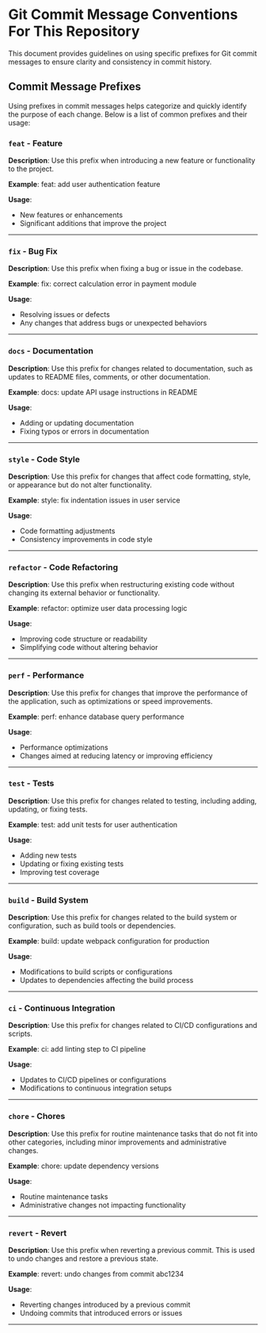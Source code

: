 # Git Commit Message Conventions For This Repository

This document provides guidelines on using specific prefixes for Git commit messages to ensure clarity and consistency in commit history.

## Commit Message Prefixes

Using prefixes in commit messages helps categorize and quickly identify the purpose of each change. Below is a list of common prefixes and their usage:

### `feat` - Feature

**Description**: Use this prefix when introducing a new feature or functionality to the project.

**Example**:
feat: add user authentication feature


**Usage**:
- New features or enhancements
- Significant additions that improve the project

---

### `fix` - Bug Fix

**Description**: Use this prefix when fixing a bug or issue in the codebase.

**Example**:
fix: correct calculation error in payment module


**Usage**:
- Resolving issues or defects
- Any changes that address bugs or unexpected behaviors

---

### `docs` - Documentation

**Description**: Use this prefix for changes related to documentation, such as updates to README files, comments, or other documentation.

**Example**:
docs: update API usage instructions in README


**Usage**:
- Adding or updating documentation
- Fixing typos or errors in documentation

---

### `style` - Code Style

**Description**: Use this prefix for changes that affect code formatting, style, or appearance but do not alter functionality.

**Example**:
style: fix indentation issues in user service


**Usage**:
- Code formatting adjustments
- Consistency improvements in code style

---

### `refactor` - Code Refactoring

**Description**: Use this prefix when restructuring existing code without changing its external behavior or functionality.

**Example**:
refactor: optimize user data processing logic


**Usage**:
- Improving code structure or readability
- Simplifying code without altering behavior

---

### `perf` - Performance

**Description**: Use this prefix for changes that improve the performance of the application, such as optimizations or speed improvements.

**Example**:
perf: enhance database query performance


**Usage**:
- Performance optimizations
- Changes aimed at reducing latency or improving efficiency

---

### `test` - Tests

**Description**: Use this prefix for changes related to testing, including adding, updating, or fixing tests.

**Example**:
test: add unit tests for user authentication


**Usage**:
- Adding new tests
- Updating or fixing existing tests
- Improving test coverage

---

### `build` - Build System

**Description**: Use this prefix for changes related to the build system or configuration, such as build tools or dependencies.

**Example**:
build: update webpack configuration for production


**Usage**:
- Modifications to build scripts or configurations
- Updates to dependencies affecting the build process

---

### `ci` - Continuous Integration

**Description**: Use this prefix for changes related to CI/CD configurations and scripts.

**Example**:
ci: add linting step to CI pipeline


**Usage**:
- Updates to CI/CD pipelines or configurations
- Modifications to continuous integration setups

---

### `chore` - Chores

**Description**: Use this prefix for routine maintenance tasks that do not fit into other categories, including minor improvements and administrative changes.

**Example**:
chore: update dependency versions


**Usage**:
- Routine maintenance tasks
- Administrative changes not impacting functionality

---

### `revert` - Revert

**Description**: Use this prefix when reverting a previous commit. This is used to undo changes and restore a previous state.

**Example**:
revert: undo changes from commit abc1234


**Usage**:
- Reverting changes introduced by a previous commit
- Undoing commits that introduced errors or issues

---
